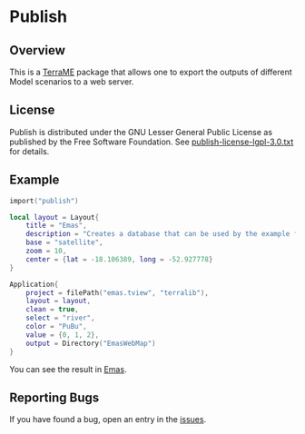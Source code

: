 # Publish
## Overview
This is a [TerraME](http://terrame.org) package that allows one to export the outputs of different Model scenarios to a web server.

## License
Publish is distributed under the GNU Lesser General Public License as published by the Free Software Foundation. See [publish-license-lgpl-3.0.txt](https://github.com/pedro-andrade-inpe/publish/blob/master/license.txt) for details. 

## Example

```lua
import("publish")

local layout = Layout{
	title = "Emas",
	description = "Creates a database that can be used by the example fire-spread of base package.",
	base = "satellite",
	zoom = 10,
	center = {lat = -18.106389, long = -52.927778}
}

Application{
	project = filePath("emas.tview", "terralib"),
	layout = layout,
	clean = true,
	select = "river",
	color = "PuBu",
	value = {0, 1, 2},
	output = Directory("EmasWebMap")
}
```
You can see the result in [Emas](https://rawgit.com/hguerra/publish/master/examples/EmasWebMap/index.html).

## Reporting Bugs
If you have found a bug, open an entry in the [issues](https://github.com/pedro-andrade-inpe/publish/issues).
